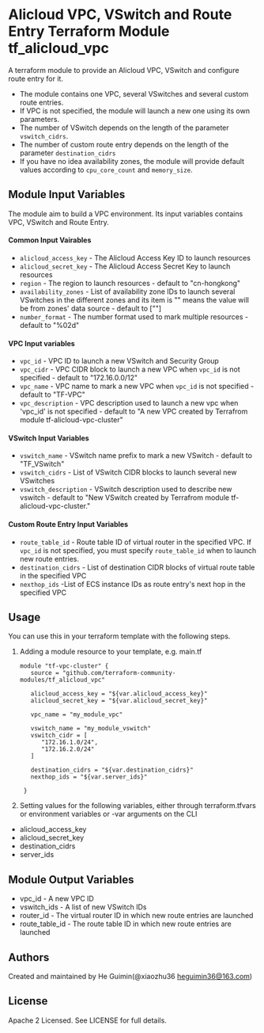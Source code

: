 Alicloud VPC, VSwitch and Route Entry Terraform Module
tf_alicloud_vpc
=========================================

A terraform module to provide an Alicloud VPC, VSwitch and configure route entry for it.

- The module contains one VPC, several VSwitches and several custom route entries.
- If VPC is not specified, the module will launch a new one using its own parameters.
- The number of VSwitch depends on the length of the parameter `vswitch_cidrs`.
- The number of custom route entry depends on the length of the parameter `destination_cidrs`
- If you have no idea availability zones, the module will provide default values according to `cpu_core_count` and `memory_size`.



Module Input Variables
----------------------

The module aim to build a VPC environment. Its input variables contains VPC, VSwitch and Route Entry.

#### Common Input Vairables

- `alicloud_access_key` - The Alicloud Access Key ID to launch resources
- `alicloud_secret_key` - The Alicloud Access Secret Key to launch resources
- `region` - The region to launch resources - default to "cn-hongkong"
- `availability_zones` - List of availability zone IDs to launch several VSwitches in the different zones
                         and its item is "" means the value will be from zones' data source - default to [""]
- `number_format` - The number format used to mark multiple resources - default to "%02d"

#### VPC Input variables

- `vpc_id` - VPC ID to launch a new VSwitch and Security Group
- `vpc_cidr` - VPC CIDR block to launch a new VPC when `vpc_id` is not specified - default to "172.16.0.0/12"
- `vpc_name` - VPC name to mark a new VPC when `vpc_id` is not specified - default to "TF-VPC"
- `vpc_description` - VPC description used to launch a new vpc when 'vpc_id' is not specified - default to "A new VPC created by Terrafrom module tf-alicloud-vpc-cluster"

#### VSwitch Input Variables

- `vswitch_name` - VSwitch name prefix to mark a new VSwitch - default to "TF_VSwitch"
- `vswitch_cidrs` - List of VSwitch CIDR blocks to launch several new VSwitches
- `vswitch_description` - VSwitch description used to describe new vswitch - default to "New VSwitch created by Terrafrom module tf-alicloud-vpc-cluster."


#### Custom Route Entry Input Variables

- `route_table_id` - Route table ID of virtual router in the specified VPC. If `vpc_id` is not specified, you must specify `route_table_id` when to launch new route entries.
- `destination_cidrs` - List of destination CIDR blocks of virtual route table in the specified VPC
- `nexthop_ids` -List of ECS instance IDs as route entry's next hop in the specified VPC


Usage
-----
You can use this in your terraform template with the following steps.

1. Adding a module resource to your template, e.g. main.tf

       module "tf-vpc-cluster" {
          source = "github.com/terraform-community-modules/tf_alicloud_vpc"

          alicloud_access_key = "${var.alicloud_access_key}"
          alicloud_secret_key = "${var.alicloud_secret_key}"

          vpc_name = "my_module_vpc"

          vswitch_name = "my_module_vswitch"
          vswitch_cidr = [
             "172.16.1.0/24",
             "172.16.2.0/24"
          ]

          destination_cidrs = "${var.destination_cidrs}"
          nexthop_ids = "${var.server_ids}"

        }

2. Setting values for the following variables, either through terraform.tfvars or environment variables or -var arguments on the CLI

- alicloud_access_key
- alicloud_secret_key
- destination_cidrs
- server_ids

Module Output Variables
-----------------------

- vpc_id - A new VPC ID
- vswitch_ids - A list of new VSwitch IDs
- router_id - The virtual router ID in which new route entries are launched
- route_table_id - The route table ID in which new route entries are launched

Authors
-------
Created and maintained by He Guimin(@xiaozhu36 heguimin36@163.com)

License
-------
Apache 2 Licensed. See LICENSE for full details.
